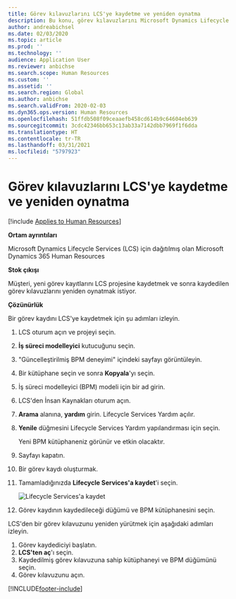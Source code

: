 ```yaml
---
title: Görev kılavuzlarını LCS'ye kaydetme ve yeniden oynatma
description: Bu konu, görev kılavuzlarını Microsoft Dynamics Lifecycle Services'ye (LCS) kaydetmeyi ve sonra bunları yeniden yürütmeyi açıklar.
author: andreabichsel
ms.date: 02/03/2020
ms.topic: article
ms.prod: ''
ms.technology: ''
audience: Application User
ms.reviewer: anbichse
ms.search.scope: Human Resources
ms.custom: ''
ms.assetid: ''
ms.search.region: Global
ms.author: anbichse
ms.search.validFrom: 2020-02-03
ms.dyn365.ops.version: Human Resources
ms.openlocfilehash: 51ffdb508f09ceaaefb458cd614b9c64604eb639
ms.sourcegitcommit: 3cdc42346bb653c13ab33a7142dbb7969f1f6dda
ms.translationtype: HT
ms.contentlocale: tr-TR
ms.lasthandoff: 03/31/2021
ms.locfileid: "5797923"
---
```

# <a name="save-task-guides-to-lcs-and-replay-them"></a>Görev kılavuzlarını LCS'ye kaydetme ve yeniden oynatma

[!include [Applies to Human Resources](../includes/applies-to-hr.md)]

**Ortam ayrıntıları** 

Microsoft Dynamics Lifecycle Services (LCS) için dağıtılmış olan Microsoft Dynamics 365 Human Resources

**Stok çıkışı**

Müşteri, yeni görev kayıtlarını LCS projesine kaydetmek ve sonra kaydedilen görev kılavuzlarını yeniden oynatmak istiyor.

**Çözünürlük**

Bir görev kaydını LCS'ye kaydetmek için şu adımları izleyin.

1. LCS oturum açın ve projeyi seçin.
2. **İş süreci modelleyici** kutucuğunu seçin.
3. "Güncelleştirilmiş BPM deneyimi" içindeki sayfayı görüntüleyin.
4. Bir kütüphane seçin ve sonra **Kopyala**'yı seçin.
5. İş süreci modelleyici (BPM) modeli için bir ad girin.
6. LCS'den İnsan Kaynakları oturum açın.
7. **Arama** alanına, **yardım** girin. Lifecycle Services Yardım açılır.
8. **Yenile** düğmesini Lifecycle Services Yardım yapılandırması için seçin.

    Yeni BPM kütüphaneniz görünür ve etkin olacaktır.

9. Sayfayı kapatın.
10. Bir görev kaydı oluşturmak.
11. Tamamladığınızda **Lifecycle Services'a kaydet**'i seçin.

    ![Lifecycle Services'a kaydet](media/task-guides.png)

12. Görev kaydının kaydedileceği düğümü ve BPM kütüphanesini seçin.

LCS'den bir görev kılavuzunu yeniden yürütmek için aşağıdaki adımları izleyin.

1. Görev kaydediciyi başlatın.
2. **LCS'ten aç**'ı seçin.
3. Kaydedilmiş görev kılavuzuna sahip kütüphaneyi ve BPM düğümünü seçin.
4. Görev kılavuzunu açın.


[!INCLUDE[footer-include](../includes/footer-banner.md)]